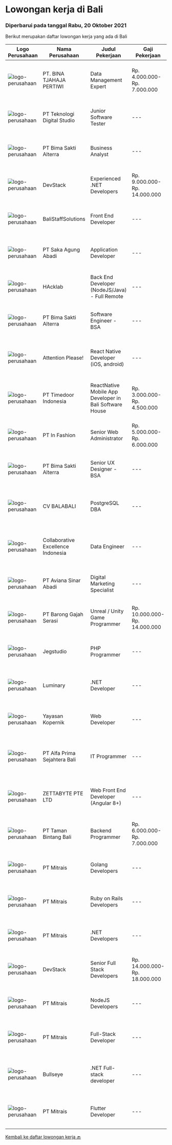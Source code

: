 
  # Lowongan kerja di Bali

  ### Diperbarui pada tanggal Rabu, 20 Oktober 2021

  Berikut merupakan daftar lowongan kerja yang ada di Bali

  |Logo Perusahaan | Nama Perusahaan | Judul Pekerjaan | Gaji Pekerjaan | Lokasi | Deskripsi | Tanggal diunggah | Pranala |
  | -------------- | --------------- | --------------- | --------- | --------- | -------------- | ------- | ----------- |
  |![logo-perusahaan](https://image-service-cdn.seek.com.au/c8069d84dcfecc29ebd405a58d82063269607a25/ee4dce1061f3f616224767ad58cb2fc751b8d2dc)|PT. BINA TJAHAJA PERTIWI|Data Management Expert|Rp. 4.000.000-Rp. 7.000.000|Bali|We are currently looking for an Indonesian national to support our company regarding data management for our GHG inventories. Are you self-motivated,...|Senin, 18 Oktober 2021|https://www.jobstreet.co.id/id/job/data-management-expert-3661298?token=0~b6999eb3-39d6-4d6c-95b3-34c2b5be64db&sectionRank=1&jobId=jobstreet-id-job-3661298|
|![logo-perusahaan](https://image-service-cdn.seek.com.au/2c8f060e5cc9c764aa1c8c5e93e0ea44df35bf63/ee4dce1061f3f616224767ad58cb2fc751b8d2dc)|PT Teknologi Digital Studio|Junior Software Tester|---|Denpasar|Job Descriptions Performs functional testing for applications and write test reports following company's standard Reports any defects found during the...|Senin, 18 Oktober 2021|https://www.jobstreet.co.id/id/job/junior-software-tester-3661472?token=0~b6999eb3-39d6-4d6c-95b3-34c2b5be64db&sectionRank=2&jobId=jobstreet-id-job-3661472|
|![logo-perusahaan](https://image-service-cdn.seek.com.au/3b449304b19b7a5909fe2d6166b69cb2e3dfc9ad/ee4dce1061f3f616224767ad58cb2fc751b8d2dc)|PT Bima Sakti Alterra|Business Analyst|---|Denpasar|Job Description Conducting research and analysis necessary to providing recommendations to the management  Supporting identification of improvement...|Senin, 18 Oktober 2021|https://www.jobstreet.co.id/id/job/business-analyst-3661173?token=0~b6999eb3-39d6-4d6c-95b3-34c2b5be64db&sectionRank=3&jobId=jobstreet-id-job-3661173|
|![logo-perusahaan](https://image-service-cdn.seek.com.au/074f2081cc42a722643e36313941760f758e7c3b/ee4dce1061f3f616224767ad58cb2fc751b8d2dc)|DevStack|Experienced .NET Developers|Rp. 9.000.000-Rp. 14.000.000|Bali|We are looking for exceptional .NET Developer for placement to our development office in BANDUNG or BALI. The position requires at least: Bachelor...|Senin, 18 Oktober 2021|https://www.jobstreet.co.id/id/job/experienced-net-developers-3661443?token=0~b6999eb3-39d6-4d6c-95b3-34c2b5be64db&sectionRank=4&jobId=jobstreet-id-job-3661443|
|![logo-perusahaan](https://us.123rf.com/450wm/pavelstasevich/pavelstasevich1811/pavelstasevich181101027/112815900-stock-vector-no-image-available-icon-flat-vector.jpg?ver=6)|BaliStaffSolutions|Front End Developer|---|Bali|We are looking for a talented and enthusiastic Front-End Developer to export our code from Webflow and modify it to include React JavaScript with Web3...|Rabu, 20 Oktober 2021|https://www.jobstreet.co.id/id/job/front-end-developer-3663655?token=0~b6999eb3-39d6-4d6c-95b3-34c2b5be64db&sectionRank=5&jobId=jobstreet-id-job-3663655|
|![logo-perusahaan](https://image-service-cdn.seek.com.au/b431eba4ca69990a517098dc7727c73e2517bdd4/ee4dce1061f3f616224767ad58cb2fc751b8d2dc)|PT Saka Agung Abadi|Application Developer|---|Denpasar|Membuat sebuah aplikasi/fitur yang sesuai dengan alur proses bisnis perusahaan dan arahan yang diberikan oleh Application Developer Supervisor/IT...|Senin, 18 Oktober 2021|https://www.jobstreet.co.id/id/job/application-developer-3661179?token=0~b6999eb3-39d6-4d6c-95b3-34c2b5be64db&sectionRank=6&jobId=jobstreet-id-job-3661179|
|![logo-perusahaan](https://image-service-cdn.seek.com.au/3bec079191df606cb874c830a3b6065cdd9a0c7f/ee4dce1061f3f616224767ad58cb2fc751b8d2dc)|HAcklab|Back End Developer (NodeJS/Java) - Full Remote|---|Jawa Tengah|Total Experience Required- 5+ Years Must have 2 years experience in NodeJs / Java Hands On Experience in Javascript / Typescript Quick learner,...|Selasa, 19 Oktober 2021|https://www.jobstreet.co.id/id/job/back-end-developer-nodejs-java-full-remote-3663081?token=0~b6999eb3-39d6-4d6c-95b3-34c2b5be64db&sectionRank=7&jobId=jobstreet-id-job-3663081|
|![logo-perusahaan](https://image-service-cdn.seek.com.au/3b449304b19b7a5909fe2d6166b69cb2e3dfc9ad/ee4dce1061f3f616224767ad58cb2fc751b8d2dc)|PT Bima Sakti Alterra|Software Engineer - BSA|---|Bali|Job Description Performs standard programming tasks and create a unit test for a complex task with less supervision to solve and deliver impact fro...|Minggu, 17 Oktober 2021|https://www.jobstreet.co.id/id/job/software-engineer-bsa-3652429?token=0~b6999eb3-39d6-4d6c-95b3-34c2b5be64db&sectionRank=8&jobId=jobstreet-id-job-3652429|
|![logo-perusahaan](https://image-service-cdn.seek.com.au/978cfd1b2ac8a8b1bac0aa11650bb3f2383c8744/ee4dce1061f3f616224767ad58cb2fc751b8d2dc)|Attention Please!|React Native Developer (iOS, android)|---|Bali|We are looking 1 SENIOR REACT NATIVE developer (iOS, android app)If you are the right candidate we are offering VERY COMPETITIVE PAYMENT! Sounds...|Selasa, 19 Oktober 2021|https://www.jobstreet.co.id/id/job/react-native-developer-ios-android-3663029?token=0~b6999eb3-39d6-4d6c-95b3-34c2b5be64db&sectionRank=9&jobId=jobstreet-id-job-3663029|
|![logo-perusahaan](https://image-service-cdn.seek.com.au/9f2111bf08df94f0ea97d6b9f360a4952c081dc6/ee4dce1061f3f616224767ad58cb2fc751b8d2dc)|PT Timedoor Indonesia|ReactNative Mobile App Developer in Bali Software House|Rp. 3.000.000-Rp. 4.500.000|Denpasar|If you want to develop yourself, Timedoor is one of the best place to start your career. We welcome young people who have high passion in career. We...|Senin, 18 Oktober 2021|https://www.jobstreet.co.id/id/job/reactnative-mobile-app-developer-in-bali-software-house-3661048?token=0~b6999eb3-39d6-4d6c-95b3-34c2b5be64db&sectionRank=10&jobId=jobstreet-id-job-3661048|
|![logo-perusahaan](https://image-service-cdn.seek.com.au/99ccc0096dc1e58f96b75a1f238e7d9598eff05d/ee4dce1061f3f616224767ad58cb2fc751b8d2dc)|PT In Fashion|Senior Web Administrator|Rp. 5.000.000-Rp. 6.000.000|Badung|Roles and Responsibilities: Strategize, Execute and Oversee projects related to Website management (wholesale and Retail) Create and constantly...|Sabtu, 16 Oktober 2021|https://www.jobstreet.co.id/id/job/senior-web-administrator-3660726?token=0~b6999eb3-39d6-4d6c-95b3-34c2b5be64db&sectionRank=11&jobId=jobstreet-id-job-3660726|
|![logo-perusahaan](https://image-service-cdn.seek.com.au/3b449304b19b7a5909fe2d6166b69cb2e3dfc9ad/ee4dce1061f3f616224767ad58cb2fc751b8d2dc)|PT Bima Sakti Alterra|Senior UX Designer - BSA|---|Bali|Job Description :- Create, improve and use wireframes, prototypes, style guides, user flows, and effectively communicate your ideas using any of these...|Selasa, 19 Oktober 2021|https://www.jobstreet.co.id/id/job/senior-ux-designer-bsa-3663398?token=0~b6999eb3-39d6-4d6c-95b3-34c2b5be64db&sectionRank=12&jobId=jobstreet-id-job-3663398|
|![logo-perusahaan](https://image-service-cdn.seek.com.au/cf4d03df9bfd8d1cf47f32651a41f07269e49a8d/ee4dce1061f3f616224767ad58cb2fc751b8d2dc)|CV BALABALI|PostgreSQL DBA|---|Bali|Job's descriptionPrimarily the maintenance, deployment, replication and scaling of PostgreSQL database (currently focused on PostgreSQL 11.x). Your...|Kamis, 14 Oktober 2021|https://www.jobstreet.co.id/id/job/postgresql-dba-3659367?token=0~b6999eb3-39d6-4d6c-95b3-34c2b5be64db&sectionRank=13&jobId=jobstreet-id-job-3659367|
|![logo-perusahaan](https://image-service-cdn.seek.com.au/7145b1ba6bc0dbd678e2bf86d776dd2b1b9b81f6/ee4dce1061f3f616224767ad58cb2fc751b8d2dc)|Collaborative Excellence Indonesia|Data Engineer|---|Bali|Job Description: Develops or modifies data models, ETL processes, and BI tool solutions Ensures appropriate documentation for all development and...|Sabtu, 16 Oktober 2021|https://www.jobstreet.co.id/id/job/data-engineer-3650472?token=0~b6999eb3-39d6-4d6c-95b3-34c2b5be64db&sectionRank=14&jobId=jobstreet-id-job-3650472|
|![logo-perusahaan](https://us.123rf.com/450wm/pavelstasevich/pavelstasevich1811/pavelstasevich181101027/112815900-stock-vector-no-image-available-icon-flat-vector.jpg?ver=6)|PT Aviana Sinar Abadi|Digital Marketing Specialist|---|Denpasar|We Are HiringDigital Marketing SpecialistRequirement : Mengerti Tentang Digital Marketing dan Social Media Aktif dalam Menggunakan Semua Platform...|Senin, 18 Oktober 2021|https://www.jobstreet.co.id/id/job/digital-marketing-specialist-3661319?token=0~b6999eb3-39d6-4d6c-95b3-34c2b5be64db&sectionRank=15&jobId=jobstreet-id-job-3661319|
|![logo-perusahaan](https://us.123rf.com/450wm/pavelstasevich/pavelstasevich1811/pavelstasevich181101027/112815900-stock-vector-no-image-available-icon-flat-vector.jpg?ver=6)|PT Barong Gajah Serasi|Unreal / Unity Game Programmer|Rp. 10.000.000-Rp. 14.000.000|Bali|Stairway Games is looking for a full-time Game Developer (2 positions). We’re developing Coral Island, a re-imagined farm sim game inspired by the...|Senin, 18 Oktober 2021|https://www.jobstreet.co.id/id/job/unreal-unity-game-programmer-3662156?token=0~b6999eb3-39d6-4d6c-95b3-34c2b5be64db&sectionRank=16&jobId=jobstreet-id-job-3662156|
|![logo-perusahaan](https://image-service-cdn.seek.com.au/cb42a7acf51def89e5abb9614f9d0b3aa454bb5f/ee4dce1061f3f616224767ad58cb2fc751b8d2dc)|Jegstudio|PHP Programmer|---|Denpasar|We are looking for several Talented PHP Programmer more spesifically WordPress Programmer to be based in Bali For this exiting role you will need to...|Sabtu, 16 Oktober 2021|https://www.jobstreet.co.id/id/job/php-programmer-3660747?token=0~b6999eb3-39d6-4d6c-95b3-34c2b5be64db&sectionRank=17&jobId=jobstreet-id-job-3660747|
|![logo-perusahaan](https://image-service-cdn.seek.com.au/47abe8d118bc38177e876d261761593ecb1fa56d/ee4dce1061f3f616224767ad58cb2fc751b8d2dc)|Luminary|.NET Developer|---|Badung|Luminary is committed to being the agency of choice for the brightest minds in digital.We have been certified a Great Place to Work for the last 6...|Jumat, 15 Oktober 2021|https://www.jobstreet.co.id/id/job/net-developer-3643492?token=0~b6999eb3-39d6-4d6c-95b3-34c2b5be64db&sectionRank=18&jobId=jobstreet-id-job-3643492|
|![logo-perusahaan](https://image-service-cdn.seek.com.au/9617ddf1ece433ae3b27dc5c284e009a9f0a8c98/ee4dce1061f3f616224767ad58cb2fc751b8d2dc)|Yayasan Kopernik|Web Developer|---|Gianyar|Kopernik is an exciting, cutting-edge organization that finds what works by experimenting with potential solutions that address social and...|Jumat, 15 Oktober 2021|https://www.jobstreet.co.id/id/job/web-developer-3644013?token=0~b6999eb3-39d6-4d6c-95b3-34c2b5be64db&sectionRank=19&jobId=jobstreet-id-job-3644013|
|![logo-perusahaan](https://image-service-cdn.seek.com.au/2aec1f95308fba1d74b0e76458142927d6f5c665/ee4dce1061f3f616224767ad58cb2fc751b8d2dc)|PT Alfa Prima Sejahtera Bali|IT Programmer|---|Denpasar|KAPAN TERAKHIR KALI ANDA MERASA BENAR-BENAR BAHAGIA DALAM BEKERJA? Ayo seru-seruan bareng kami di Alfa Prima. Sebuah Lembaga Pendidikan yang sedang...|Kamis, 14 Oktober 2021|https://www.jobstreet.co.id/id/job/it-programmer-3648048?token=0~b6999eb3-39d6-4d6c-95b3-34c2b5be64db&sectionRank=20&jobId=jobstreet-id-job-3648048|
|![logo-perusahaan](https://image-service-cdn.seek.com.au/a9ad8fdd00d66418bb5e9ec41ddbc2318ccec822/ee4dce1061f3f616224767ad58cb2fc751b8d2dc)|ZETTABYTE PTE LTD|Web Front End Developer (Angular 8+)|---|Badung|You can visit us at https://www.zettabyte.life/ for more information.Job DescriptionWe are looking for a Front-End Web Developer who is motivated to...|Jumat, 15 Oktober 2021|https://www.jobstreet.co.id/id/job/web-front-end-developer-angular-8-3649937?token=0~b6999eb3-39d6-4d6c-95b3-34c2b5be64db&sectionRank=21&jobId=jobstreet-id-job-3649937|
|![logo-perusahaan](https://image-service-cdn.seek.com.au/ba7e6bb48a77464c232ec372703aa53398334404/ee4dce1061f3f616224767ad58cb2fc751b8d2dc)|PT Taman Bintang Bali|Backend Programmer|Rp. 6.000.000-Rp. 7.000.000|Seminyak|Requirements : Proven work experience as a Backend Developer for 2 years. Experience with NodeJS framework (Express, Nest, etc). Experience with web...|Kamis, 14 Oktober 2021|https://www.jobstreet.co.id/id/job/backend-programmer-3642843?token=0~b6999eb3-39d6-4d6c-95b3-34c2b5be64db&sectionRank=22&jobId=jobstreet-id-job-3642843|
|![logo-perusahaan](https://image-service-cdn.seek.com.au/969b0c47f133a1e0155056a5d964c63953dd6304/ee4dce1061f3f616224767ad58cb2fc751b8d2dc)|PT Mitrais|Golang Developers|---|Bali|Build your Career with Mitrais!We're looking for experienced Golang Developers to be part of our team. What will you be doing? Liaising with...|Jumat, 15 Oktober 2021|https://www.jobstreet.co.id/id/job/golang-developers-3659419?token=0~b6999eb3-39d6-4d6c-95b3-34c2b5be64db&sectionRank=23&jobId=jobstreet-id-job-3659419|
|![logo-perusahaan](https://image-service-cdn.seek.com.au/969b0c47f133a1e0155056a5d964c63953dd6304/ee4dce1061f3f616224767ad58cb2fc751b8d2dc)|PT Mitrais|Ruby on Rails Developers|---|Bali|Build your Career with Mitrais ! We're urgently looking for experienced Ruby On Rails  Developers to be part of our team for an immediate...|Jumat, 15 Oktober 2021|https://www.jobstreet.co.id/id/job/ruby-on-rails-developers-3659417?token=0~b6999eb3-39d6-4d6c-95b3-34c2b5be64db&sectionRank=24&jobId=jobstreet-id-job-3659417|
|![logo-perusahaan](https://image-service-cdn.seek.com.au/969b0c47f133a1e0155056a5d964c63953dd6304/ee4dce1061f3f616224767ad58cb2fc751b8d2dc)|PT Mitrais|.NET Developers|---|Denpasar|Build your Career with Mitrais !  We're looking for experienced .NET Software Engineers to be part of our team.  What will you be doing ?  Coding high...|Jumat, 15 Oktober 2021|https://www.jobstreet.co.id/id/job/net-developers-3659422?token=0~b6999eb3-39d6-4d6c-95b3-34c2b5be64db&sectionRank=25&jobId=jobstreet-id-job-3659422|
|![logo-perusahaan](https://image-service-cdn.seek.com.au/074f2081cc42a722643e36313941760f758e7c3b/ee4dce1061f3f616224767ad58cb2fc751b8d2dc)|DevStack|Senior Full Stack Developers|Rp. 14.000.000-Rp. 18.000.000|Bali|We are looking for exceptional and experienced Senior Full Stack Developers to join our team in Bandung or Bali!  General requirement At least...|Jumat, 15 Oktober 2021|https://www.jobstreet.co.id/id/job/senior-full-stack-developers-3659710?token=0~b6999eb3-39d6-4d6c-95b3-34c2b5be64db&sectionRank=26&jobId=jobstreet-id-job-3659710|
|![logo-perusahaan](https://image-service-cdn.seek.com.au/969b0c47f133a1e0155056a5d964c63953dd6304/ee4dce1061f3f616224767ad58cb2fc751b8d2dc)|PT Mitrais|NodeJS Developers|---|Bali|Build your Career with Mitrais! We're urgently looking for experienced NodeJS Developers to be part of our team for an immediate start.Our client is a...|Jumat, 15 Oktober 2021|https://www.jobstreet.co.id/id/job/nodejs-developers-3659423?token=0~b6999eb3-39d6-4d6c-95b3-34c2b5be64db&sectionRank=27&jobId=jobstreet-id-job-3659423|
|![logo-perusahaan](https://image-service-cdn.seek.com.au/969b0c47f133a1e0155056a5d964c63953dd6304/ee4dce1061f3f616224767ad58cb2fc751b8d2dc)|PT Mitrais|Full-Stack Developer|---|Bali|Build your Career with Mitrais!  We're looking for experienced Full-Stack Developers to be part of our team. What will you be doing? Coding high...|Jumat, 15 Oktober 2021|https://www.jobstreet.co.id/id/job/full-stack-developer-3659418?token=0~b6999eb3-39d6-4d6c-95b3-34c2b5be64db&sectionRank=28&jobId=jobstreet-id-job-3659418|
|![logo-perusahaan](https://image-service-cdn.seek.com.au/bbf2137c41f12d6e9394eaecc245409d87abbbf0/ee4dce1061f3f616224767ad58cb2fc751b8d2dc)|Bullseye|.NET Full-stack developer|---|Denpasar|We have an outstanding opportunity for a full-time .NET Full-stack developer with a passion for developing cutting-edge products. We are looking for a...|Kamis, 14 Oktober 2021|https://www.jobstreet.co.id/id/job/net-full-stack-developer-3658631?token=0~b6999eb3-39d6-4d6c-95b3-34c2b5be64db&sectionRank=29&jobId=jobstreet-id-job-3658631|
|![logo-perusahaan](https://image-service-cdn.seek.com.au/969b0c47f133a1e0155056a5d964c63953dd6304/ee4dce1061f3f616224767ad58cb2fc751b8d2dc)|PT Mitrais|Flutter Developer|---|Bali|Build your Career with Mitrais !  We're looking for experienced Flutter Developer to be part of our team. What will you be doing?  Liase with...|Jumat, 15 Oktober 2021|https://www.jobstreet.co.id/id/job/flutter-developer-3659431?token=0~b6999eb3-39d6-4d6c-95b3-34c2b5be64db&sectionRank=30&jobId=jobstreet-id-job-3659431|


  [Kembali ke daftar lowongan kerja 🔙](../README.md#daftar-lowongan-kerja)
  
